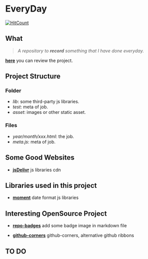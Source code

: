 # EveryDay

[![HitCount](http://hits.dwyl.com/kongfu-cat/EveryDay.svg)](http://hits.dwyl.com/kongfu-cat/EveryDay)

## What

> *A repository to **record** something that I have done everyday.*

**[here](https://kongfu-cat.github.io/EveryDay/)** you can review the project.

## Project Structure

### Folder

- *lib*: some third-party js libraries.
- *test*: meta of job.
- *asset*: images or other static asset.

### Files

- *year/month/xxx.html*: the job.
- *meta.js*: meta of job.

## Some Good Websites

- **[jsDelivr](https://www.jsdelivr.com/)** js libraries cdn

## Libraries used in this project

- **[moment](https://momentjs.com/)** date format js libraries

## Interesting OpenSource Project

- **[repo-badges](https://github.com/dwyl/repo-badges)** add some badge image in markdown file

- **[github-corners](https://github.com/tholman/github-corners)** github-corners, alternative github ribbons

## TO DO
